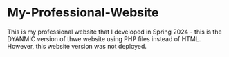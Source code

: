 # My-Professional-Website

This is my professional website that I developed in Spring 2024 - this is the DYANMIC version of thwe website using PHP files instead of HTML. However, this website version was not deployed.
